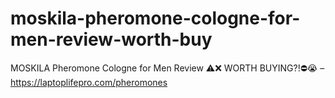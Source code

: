 # moskila-pheromone-cologne-for-men-review-worth-buy
MOSKILA Pheromone Cologne for Men Review ⚠️❌ WORTH BUYING?!⛔️😭 – https://laptoplifepro.com/pheromones
